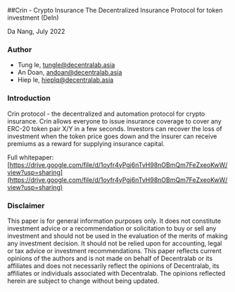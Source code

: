 ##Crin - Crypto Insurance
The Decentralized Insurance Protocol for token investment (DeIn)

Da Nang, July 2022
### Author
- Tung le, tungle@decentralab.asia
- An Doan, andoan@decentralab.asia
- Hiep le, hieplq@decentralab.asia

### Introduction

Crin protocol - the decentralized and automation protocol for crypto insurance. Crin allows everyone to issue insurance coverage to cover any ERC-20 token pair X/Y in a few seconds. Investors can recover the loss of investment when the token price goes down and the insurer can receive premiums as a reward for supplying insurance capital.

Full whitepaper: [https://drive.google.com/file/d/1oyfr4yPgj6nTvH98nOBmQm7FeZxeoKwW/view?usp=sharing](https://drive.google.com/file/d/1oyfr4yPgj6nTvH98nOBmQm7FeZxeoKwW/view?usp=sharing)

### Disclaimer
This paper is for general information purposes only. It does not constitute investment advice or a recommendation or solicitation to buy or sell any investment and should not be used in the evaluation of the merits of making any investment decision. It should not be relied upon for accounting, legal or tax advice or investment recommendations. This paper reflects current opinions of the authors and is not made on behalf of Decentralab or its affiliates and does not necessarily reflect the opinions of Decentralab, its affiliates or individuals associated with Decentralab. The opinions reflected herein are subject to change without being updated.

